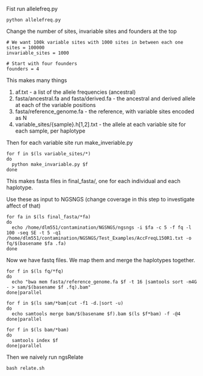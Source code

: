 Fist run allelefreq.py 

```
python allelefreq.py
```

Change the number of sites, invariable sites and founders at the top 

```
# We want 100k variable sites with 1000 sites in between each one
sites = 100000
invariable_sites = 1000

# Start with four founders
founders = 4
```

This makes many things 
1. af.txt - a list of the allele frequencies (ancestral)
2. fasta/ancestral.fa and fasta/derived.fa - the ancestral and derived allele at each of the variable positions 
3. fasta/reference_genome.fa - the reference, with variable sites encoded as N 
4. variable_sites/{sample}.h[1,2].txt - the allele at each variable site for each sample, per haplotype 

Then for each variable site run make_inveriable.py 

```
for f in $(ls variable_sites/*)
do
  python make_invariable.py $f
done
```

This makes fasta files in final_fasta/, one for each individual and each haplotype. 

Use these as input to NGSNGS (change coverage in this step to investigate affect of that)
```
for fa in $(ls final_fasta/*fa)
do
  echo /home/dlm551/contamination/NGSNGS/ngsngs -i $fa -c 5 -f fq -l 100 -seq SE -t 5 -q1 /home/dlm551/contamination/NGSNGS/Test_Examples/AccFreqL150R1.txt -o fq/$(basename $fa .fa)
done
```

Now we have fastq files. We map them and merge the haplotypes together.
```
for f in $(ls fq/*fq)
do
  echo "bwa mem fasta/reference_genome.fa $f -t 16 |samtools sort -m4G - > sam/$(basename $f .fq).bam"
done|parallel 

for f in $(ls sam/*bam|cut -f1 -d.|sort -u)
do
  echo samtools merge bam/$(basename $f).bam $(ls $f*bam) -f -@4
done|parallel 

for f in $(ls bam/*bam)
do
  samtools index $f
done|parallel
```

Then we naively run ngsRelate 
```
bash relate.sh 
```
